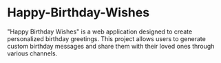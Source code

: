 # Happy-Birthday-Wishes
"Happy Birthday Wishes" is a web application designed to create personalized birthday greetings. This project allows users to generate custom birthday messages and share them with their loved ones through various channels.
